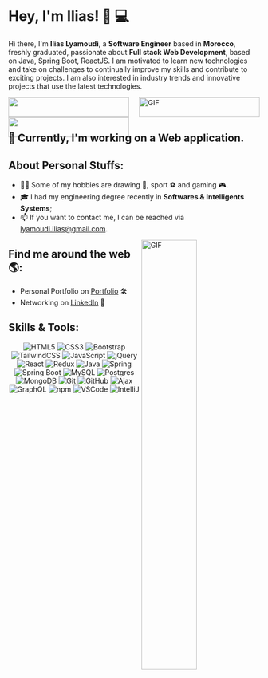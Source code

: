 # Hey, I'm Ilias! 👋 💻

Hi there, I'm **Ilias Lyamoudi**, a **Software Engineer** based in **Morocco**, freshly graduated, passionate about **Full stack Web Development**, based on Java, Spring Boot, ReactJS.
I am motivated to learn new technologies and take on challenges to continually improve my skills and contribute to exciting projects. I am also interested in industry trends and innovative projects that use the latest technologies.

<div style="display: grid; grid-template-columns: 1fr 1fr; gap: 20px;">
  <div>
    <img src="https://github-readme-stats.vercel.app/api?username=Lyam0udi&show_icons=true&theme=transparent" width="100%" />
    <img src="https://github-readme-stats.vercel.app/api/top-langs/?username=Lyam0udi&layout=compact" width="100%" />
  </div>
  <div>
    <img align="right" alt="GIF" src="https://media1.giphy.com/media/qgQUggAC3Pfv687qPC/giphy.gif?*cid=ecf05e47qs4vghgnwjau89yasub1f8edpnlxuepoq8zyqft4&rid=giphy.gif&ct=g" width="100%"/>
  </div>
</div>

## 🔭 Currently, I'm working on a Web application.

## About Personal Stuffs:

 - 🧑🏻 Some of my hobbies are drawing 🎨, sport ⚽ and gaming 🎮.
  - 🎓 I had my engineering degree recently in **Softwares & Intelligents Systems**;
  - 📫 If you want to contact me, I can be reached via [lyamoudi.ilias@gmail.com](mailto:lyamoudi.ilias@gmail.com).

<img align="right" alt="GIF" src="https://media1.giphy.com/media/qgQUggAC3Pfv687qPC/giphy.gif?*cid=ecf05e47qs4vghgnwjau89yasub1f8edpnlxuepoq8zyqft4&rid=giphy.gif&ct=g" width="47%"/>

## Find me around the web 🌎:

  - Personal Portfolio on <a href="https://lyam0udi.netlify.com/"> Portfolio</a> 🛠
  - Networking on <a href="https://www.linkedin.com/in/lyam0udi/">LinkedIn</a> 💼

## Skills & Tools:

<div align="center">

  <img alt="HTML5" src="https://img.shields.io/badge/html5-%23E34F26.svg?style=for-the-badge&logo=html5&logoColor=white" />
  <img alt="CSS3" src="https://img.shields.io/badge/css3-%231572B6.svg?style=for-the-badge&logo=css3&logoColor=white" />
  <img alt="Bootstrap" src="https://img.shields.io/badge/bootstrap-%23563D7C.svg?style=for-the-badge&logo=bootstrap&logoColor=white" />
  <img alt="TailwindCSS" src="https://img.shields.io/badge/tailwindcss-%2338B2AC.svg?style=for-the-badge&logo=tailwind-css&logoColor=white" />
  <img alt="JavaScript" src="https://img.shields.io/badge/javascript-%23323330.svg?style=for-the-badge&logo=javascript&logoColor=%23F7DF1E" />
  <img alt="jQuery" src="https://img.shields.io/badge/jQuery-%230769AD.svg?style=for-the-badge&logo=jquery&logoColor=white" />
  
  <img alt="React" src="https://img.shields.io/badge/react-%2320232a.svg?style=for-the-badge&logo=react&logoColor=%2361DAFB" />
  <img alt="Redux" src="https://img.shields.io/badge/redux-%23593d88.svg?style=for-the-badge&logo=redux&logoColor=white" />
  
  <img alt="Java" src="https://img.shields.io/badge/java-%23ED8B00.svg?style=for-the-badge&logo=java&logoColor=white" />
  <img alt="Spring" src="https://img.shields.io/badge/spring-%236DB33F.svg?style=for-the-badge&logo=spring&logoColor=white" />
  <img alt="Spring Boot" src="https://img.shields.io/badge/Spring%20Boot-%236DB33F.svg?style=for-the-badge&logo=spring&logoColor=white" />
  
  <img alt="MySQL" src="https://img.shields.io/badge/mysql-%2300f.svg?style=for-the-badge&logo=mysql&logoColor=white" />
  <img alt="Postgres" src="https://img.shields.io/badge/postgres-%23316192.svg?style=for-the-badge&logo=postgresql&logoColor=white" />
  <img alt="MongoDB" src="https://img.shields.io/badge/MongoDB-%234ea94b.svg?style=for-the-badge&logo=mongodb&logoColor=white" />
  
  <img alt="Git" src="https://img.shields.io/badge/Git-%23F05032.svg?style=for-the-badge&logo=git&logoColor=white" />
  <img alt="GitHub" src="https://img.shields.io/badge/GitHub-%23121011.svg?style=for-the-badge&logo=github&logoColor=white" />
  
  <img alt="Ajax" src="https://img.shields.io/badge/Ajax-%230051C9.svg?style=for-the-badge&logo=ajax&logoColor=white" />
  <img alt="GraphQL" src="https://img.shields.io/badge/GraphQL-%23e10098.svg?style=for-the-badge&logo=graphql&logoColor=white" />
  
  <img alt="npm" src="https://img.shields.io/badge/npm-%23CB3837.svg?style=for-the-badge&logo=npm&logoColor=white" />
  <img alt="VSCode" src="https://img.shields.io/badge/VSCode-%23007ACC.svg?style=for-the-badge&logo=visual-studio-code&logoColor=white" />
  <img alt="IntelliJ" src="https://img.shields.io/badge/IntelliJ%20IDEA-%23000000.svg?style=for-the-badge&logo=intellij-idea&logoColor=white" />

</div>
